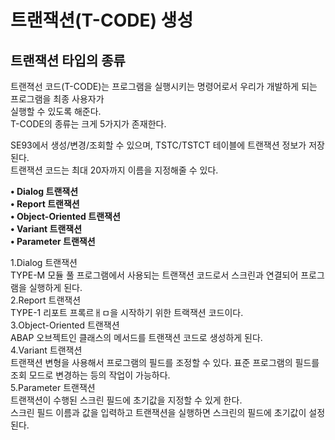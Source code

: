 # 트랜잭션(T-CODE) 생성
## 트랜잭션 타입의 종류
트랜젹선 코드(T-CODE)는 프로그램을 실행시키는 명령어로서 우리가 개발하게 되는 프로그램을 최종 사용자가 <BR>
실행할 수 있도록 해준다.<BR>
T-CODE의 종류는 크게 5가지가 존재한다. <BR>

SE93에서 생성/변경/조회할 수 있으며, TSTC/TSTCT 테이블에 트랜잭션 정보가 저장된다. <BR>
트랜잭션 코드는 최대 20자까지 이름을 지정해줄 수 있다.<BR>

**• Dialog 트랜잭션**<BR>
**• Report 트랜잭션**<BR>
**• Object-Oriented 트랜잭션**<BR>
**• Variant 트랜잭션**<BR>
**• Parameter 트랜잭션**<BR>

1.Dialog 트랜잭션<br>
TYPE-M 모듈 풀 프로그램에서 사용되는 트랜잭션 코드로서 스크린과 연결되어 프로그램을 실행하게 된다. <br>
2.Report 트랜잭션<br>
TYPE-1 리포트 프록르ㅐㅁ을 시작하기 위한 트랙잭션 코드이다. <br>
3.Object-Oriented 트랜잭션<br>
ABAP 오브젝트인 클래스의 메서드를 트랜잭션 코드로 생성하게 된다.<br>
4.Variant 트랜잭션<br>
트랜잭션 변형을 사용해서 프로그램의 필드를 조정할 수 있다. 표준 프로그램의 필드를 조회 모드로 변경하는 등의 작업이 가능하다. <br>
5.Parameter 트랜잭션<br>
트랜잭션이 수행된 스크린 필드에 초기값을 지정할 수 있게 한다. <br> 스크린 필드 이름과 값을 입력하고 트랜잭션을 실행하면 스크린의 필드에 초기값이 설정된다. <br>

